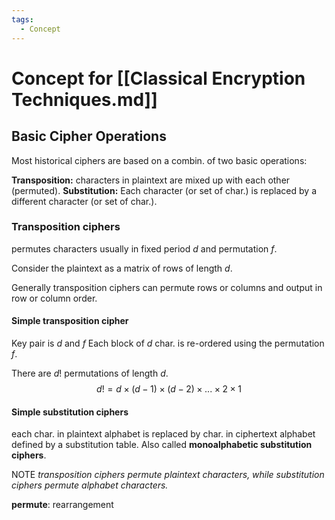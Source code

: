 ```yaml
---
tags:
  - Concept
---
```

# Concept for [[Classical Encryption Techniques.md]]

## Basic Cipher Operations
Most historical ciphers are based on a combin. of two basic operations:

**Transposition:** characters in plaintext are mixed up with each other (permuted).
**Substitution:** Each character (or set of char.) is replaced by a different character (or set of char.).

### Transposition ciphers
permutes characters usually in fixed period $d$ and permutation $f$.

Consider the plaintext as a matrix of rows of length $d$.

Generally transposition ciphers can permute rows or columns and output in row or column order.

#### Simple transposition cipher
Key pair is $d$ and $f$
Each block of $d$ char. is re-ordered using the permutation $f$.

There are $d!$ permutations of length $d$.
$$d!=d\times(d-1)\times(d-2)\times ...\times2\times1$$

#### Simple substitution ciphers
each char. in plaintext alphabet is replaced by char. in ciphertext alphabet defined by a substitution table. Also called **monoalphabetic substitution ciphers**.

NOTE
*transposition ciphers permute plaintext characters, while substitution ciphers permute alphabet characters.*

**permute**: rearrangement